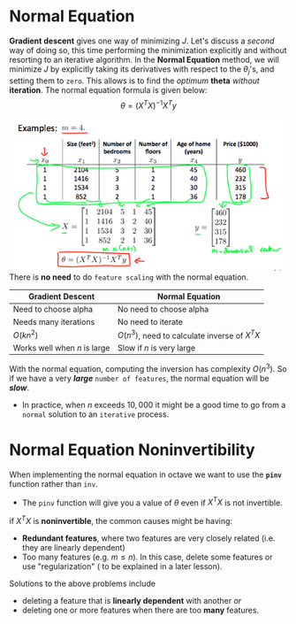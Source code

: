 # Normal Equation

**Gradient descent** gives one way of minimizing $J$.
Let's discuss a *second* way of doing so, this time performing the minimization explicitly and without resorting to an iterative algorithm.
In the **Normal Equation** method, we will minimize $J$ by explicitly taking its derivatives with respect to the $\theta_j$'s, and setting them to `zero`. This allows is to find the *optimum* **theta** *without* **iteration**. The normal equation formula is given below:
$$\theta = (X^TX)^{-1}X^Ty$$
![](/image/w2-2-1.png)
There is **no need** to do `feature scaling` with the normal equation.

| **Gradient Descent** | **Normal Equation** |
| --- | --- |
| Need to choose alpha | No need to choose alpha |
| Needs many iterations | No need to iterate |
| $O(kn^2)$ | $O(n^3)$, need to calculate inverse of $X^TX$ |
| Works well when $n$ is large | Slow if $n$ is very large |

With the normal equation, computing the inversion has complexity $O(n^3)$. So if we have a very ***large*** `number of features`, the normal equation will be ***slow***.
-   In practice, when $n$ exceeds $10,000$ it might be a good time to go from a `normal` solution to an `iterative` process.

# Normal Equation Noninvertibility
When implementing the normal equation in octave we want to use the **`pinv`** function rather than `inv`.
-   The `pinv` function will give you a value of $\theta$ even if $X^TX$ is not invertible.

if $X^TX$ is **noninvertible**, the common causes might be having:
-   **Redundant features**, where two features are very closely related (i.e. they are linearly dependent)
-   Too many features (e.g. $m \le n$). In this case, delete some features or use "regularization" ( to be explained in a later lesson).

Solutions to the above problems include 
-   deleting a feature that is **linearly dependent** with another *or*
-   deleting one or more features when there are too **many** features.

